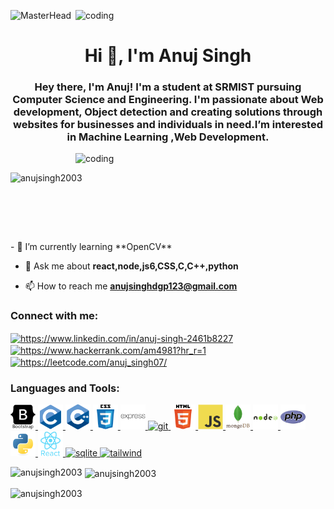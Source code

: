 
![MasterHead](https://madehuge.com/wp-content/uploads/2022/03/web-development.gif)
<img align="right" alt="coding" width="400" src="https://media2.giphy.com/media/v1.Y2lkPTc5MGI3NjExdzFjazUzaTI3MXhuanNxc2R6cWpjYzRxaXFzYTd1d2RkMHR2d2wyMiZlcD12MV9pbnRlcm5hbF9naWZfYnlfaWQmY3Q9Zw/qgQUggAC3Pfv687qPC/giphy.gif">
<h1 align="center">Hi 👋, I'm Anuj Singh</h1>
<h3 align="center">Hey there, I'm Anuj! I'm a student at SRMIST pursuing Computer Science and Engineering. I'm passionate about Web development, Object detection and creating solutions through websites for businesses and individuals in need.I’m interested in Machine Learning ,Web Development.</h3>
<img align="right" alt="coding" width="400" src="https://media2.giphy.com/media/v1.Y2lkPTc5MGI3NjExdzFjazUzaTI3MXhuanNxc2R6cWpjYzRxaXFzYTd1d2RkMHR2d2wyMiZlcD12MV9pbnRlcm5hbF9naWZfYnlfaWQmY3Q9Zw/qgQUggAC3Pfv687qPC/giphy.gif">
<br>

<p align="left"margin-top="23px"> <img src="https://komarev.com/ghpvc/?username=anujsingh2003&label=Profile%20views&color=0e75b6&style=flat" alt="anujsingh2003" /> </p>
<br>
<p align="left"> <a href="https://github.com/ryo-ma/github-profile-trophy"><img src="https://github-profile-trophy.vercel.app/?username=anujsingh2003" alt="" /></a> </p>
<br>
- 🌱 I’m currently learning **OpenCV**

- 💬 Ask me about **react,node,js6,CSS,C,C++,python**

- 📫 How to reach me **anujsinghdgp123@gmail.com**

<h3 align="left">Connect with me:</h3>
<p align="left">
<a href="https://linkedin.com/in/https://www.linkedin.com/in/anuj-singh-2461b8227" target="blank"><img align="center" src="https://raw.githubusercontent.com/rahuldkjain/github-profile-readme-generator/master/src/images/icons/Social/linked-in-alt.svg" alt="https://www.linkedin.com/in/anuj-singh-2461b8227" height="30" width="40" /></a>
<a href="https://www.hackerrank.com/https://www.hackerrank.com/am4981?hr_r=1" target="blank"><img align="center" src="https://raw.githubusercontent.com/rahuldkjain/github-profile-readme-generator/master/src/images/icons/Social/hackerrank.svg" alt="https://www.hackerrank.com/am4981?hr_r=1" height="30" width="40" /></a>
<a href="https://www.leetcode.com/https://leetcode.com/anuj_singh07/" target="blank"><img align="center" src="https://raw.githubusercontent.com/rahuldkjain/github-profile-readme-generator/master/src/images/icons/Social/leet-code.svg" alt="https://leetcode.com/anuj_singh07/" height="30" width="40" /></a>
</p>

<h3 align="left">Languages and Tools:</h3>
<p align="left"> <a href="https://getbootstrap.com" target="_blank" rel="noreferrer"> <img src="https://raw.githubusercontent.com/devicons/devicon/master/icons/bootstrap/bootstrap-plain-wordmark.svg" alt="bootstrap" width="40" height="40"/> </a> <a href="https://www.cprogramming.com/" target="_blank" rel="noreferrer"> <img src="https://raw.githubusercontent.com/devicons/devicon/master/icons/c/c-original.svg" alt="c" width="40" height="40"/> </a> <a href="https://www.w3schools.com/cpp/" target="_blank" rel="noreferrer"> <img src="https://raw.githubusercontent.com/devicons/devicon/master/icons/cplusplus/cplusplus-original.svg" alt="cplusplus" width="40" height="40"/> </a> <a href="https://www.w3schools.com/css/" target="_blank" rel="noreferrer"> <img src="https://raw.githubusercontent.com/devicons/devicon/master/icons/css3/css3-original-wordmark.svg" alt="css3" width="40" height="40"/> </a> <a href="https://expressjs.com" target="_blank" rel="noreferrer"> <img src="https://raw.githubusercontent.com/devicons/devicon/master/icons/express/express-original-wordmark.svg" alt="express" width="40" height="40"/> </a> <a href="https://git-scm.com/" target="_blank" rel="noreferrer"> <img src="https://www.vectorlogo.zone/logos/git-scm/git-scm-icon.svg" alt="git" width="40" height="40"/> </a> <a href="https://www.w3.org/html/" target="_blank" rel="noreferrer"> <img src="https://raw.githubusercontent.com/devicons/devicon/master/icons/html5/html5-original-wordmark.svg" alt="html5" width="40" height="40"/> </a> <a href="https://developer.mozilla.org/en-US/docs/Web/JavaScript" target="_blank" rel="noreferrer"> <img src="https://raw.githubusercontent.com/devicons/devicon/master/icons/javascript/javascript-original.svg" alt="javascript" width="40" height="40"/> </a> <a href="https://www.mongodb.com/" target="_blank" rel="noreferrer"> <img src="https://raw.githubusercontent.com/devicons/devicon/master/icons/mongodb/mongodb-original-wordmark.svg" alt="mongodb" width="40" height="40"/> </a> <a href="https://nodejs.org" target="_blank" rel="noreferrer"> <img src="https://raw.githubusercontent.com/devicons/devicon/master/icons/nodejs/nodejs-original-wordmark.svg" alt="nodejs" width="40" height="40"/> </a> <a href="https://www.php.net" target="_blank" rel="noreferrer"> <img src="https://raw.githubusercontent.com/devicons/devicon/master/icons/php/php-original.svg" alt="php" width="40" height="40"/> </a> <a href="https://www.python.org" target="_blank" rel="noreferrer"> <img src="https://raw.githubusercontent.com/devicons/devicon/master/icons/python/python-original.svg" alt="python" width="40" height="40"/> </a> <a href="https://reactjs.org/" target="_blank" rel="noreferrer"> <img src="https://raw.githubusercontent.com/devicons/devicon/master/icons/react/react-original-wordmark.svg" alt="react" width="40" height="40"/> </a> <a href="https://www.sqlite.org/" target="_blank" rel="noreferrer"> <img src="https://www.vectorlogo.zone/logos/sqlite/sqlite-icon.svg" alt="sqlite" width="40" height="40"/> </a> <a href="https://tailwindcss.com/" target="_blank" rel="noreferrer"> <img src="https://www.vectorlogo.zone/logos/tailwindcss/tailwindcss-icon.svg" alt="tailwind" width="40" height="40"/> </a> </p>

<p><img align="left" src="https://github-readme-stats.vercel.app/api/top-langs?username=anujsingh2003&show_icons=true&locale=en&layout=compact" alt="anujsingh2003" /></p>

<p>&nbsp;<img align="center" src="https://github-readme-stats.vercel.app/api?username=anujsingh2003&show_icons=true&locale=en" alt="anujsingh2003" /></p>

<p><img align="center" src="https://github-readme-streak-stats.herokuapp.com/?user=anujsingh2003&" alt="anujsingh2003" /></p>
